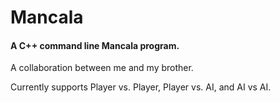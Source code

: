 # Mancala
#### A C++ command line Mancala program.

A collaboration between me and my brother.

Currently supports Player vs. Player, Player vs. AI, and AI vs AI.
